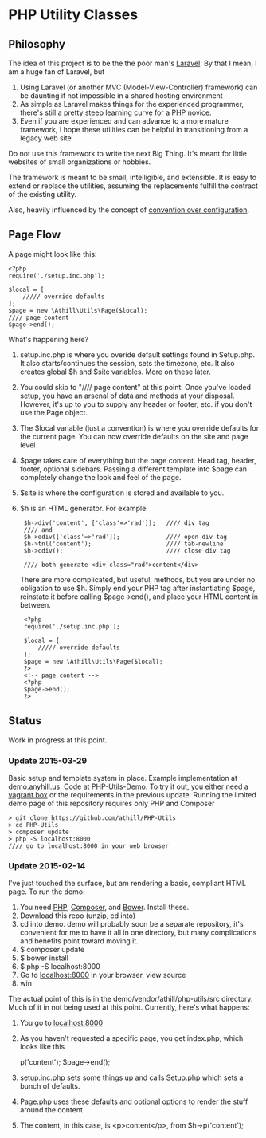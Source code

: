 # PHP Utility Classes

## Philosophy
The idea of this project is to be the the poor man's [Laravel](http://laravel.com/). By that I mean, I am a huge fan of Laravel, but 

1. Using Laravel (or another MVC (Model-View-Controller) framework) can be daunting if not impossible in a shared hosting environment 
2. As simple as Laravel makes things for the experienced programmer, there's still a pretty steep learning curve for a PHP novice. 
3. Even if you are experienced and can advance to a more mature framework, I hope these utilities can be helpful in transitioning from a legacy web site

Do not use this framework to write the next Big Thing. It's meant for little websites of small organizations or hobbies.

The framework is meant to be small, intelligible, and extensible. It is easy to extend or replace the utilities, assuming the replacements fulfill the contract of the existing utility.

Also, heavily influenced by the concept of [convention over configuration](http://en.wikipedia.org/wiki/Convention_over_configuration).

## Page Flow
A page might look like this:

	<?php
	require('./setup.inc.php');

	$local = [
		///// override defaults
	];
	$page = new \Athill\Utils\Page($local);
	//// page content
	$page->end();

What's happening here? 

1. setup.inc.php is where you overide default settings found in Setup.php. It also starts/continues the session, sets the timezone, etc. It also creates global $h and $site variables. More on these later.
2. You could skip to "//// page content" at this point. Once you've loaded setup, you have an arsenal of data and methods at your disposal. However, it's up to you to supply any header or footer, etc. if you don't use the Page object.
3. The $local variable (just a convention) is where you override defaults for the current page. You can now override defaults on the site and page level
4. $page takes care of everything but the page content. Head tag, header, footer, optional sidebars. Passing a different template into $page can completely change the look and feel of the page.
5. $site is where the configuration is stored and available to you. 
6. $h is an HTML generator. For example:

		$h->div('content', ['class'=>'rad']);	//// div tag
		//// and 
		$h->odiv(['class'=>'rad']);				//// open div tag
		$h->tnl('content'); 					//// tab-newline
		$h->cdiv();								//// close div tag

		//// both generate <div class="rad">content</div>

	There are more complicated, but useful, methods, but you are under no obligation to use $h. Simply end your PHP tag after instantiating $page, reinstate it before calling $page->end(), and place your HTML content in between.
		
		<?php
		require('./setup.inc.php');

		$local = [
			///// override defaults
		];
		$page = new \Athill\Utils\Page($local);
		?>
		<!-- page content -->
		<?php
		$page->end();
		?>

## Status
Work in progress at this point.

### Update 2015-03-29
Basic setup and template system in place. Example implementation at [demo.anyhill.us](http://demo.andyhill.us). Code at [PHP-Utils-Demo](https://github.com/athill/PHP-Utils-Demo). To try it out, you either need a [vagrant box](https://www.vagrantup.com/) or the requirements in the previous update. Running the limited demo page of this repository requires only PHP and Composer

	> git clone https://github.com/athill/PHP-Utils
	> cd PHP-Utils
	> composer update
	> php -S localhost:8000
	//// go to localhost:8000 in your web browser

### Update 2015-02-14
I've just touched the surface, but am rendering a basic, compliant HTML page. To run the demo:

1. You need [PHP](http://php.net/), [Composer](https://getcomposer.org/), and [Bower](http://bower.io/). Install these.
2. Download this repo (unzip, cd into)
3. cd into demo. demo will probably soon be a separate repository, it's convenient for me to have it all in one directory, but many complications and benefits point toward moving it.
4. $ composer update
5. $ bower install
6. $ php -S localhost:8000
7. Go to [localhost:8000](http://localhost:8000) in your browser, view source
8. win

The actual point of this is in the demo/vendor/athill/php-utils/src directory. Much of it in not being used at this point. Currently, here's what happens:

1. You go to [localhost:8000](http://localhost:8000)
2. As you haven't requested a specific page, you get index.php, which looks like this
	
	<?php
	require_once('setup.inc.php');

	$page = new \Athill\Utils\Page();

	$h->p('content');

	$page->end();
3. setup.inc.php sets some things up and calls Setup.php which sets a bunch of defaults.
4. Page.php uses these defaults and optional options to render the stuff around the content
5. The content, in this case, is &lt;p&gt;content&lt;/p&gt;, from $h->p('content');
